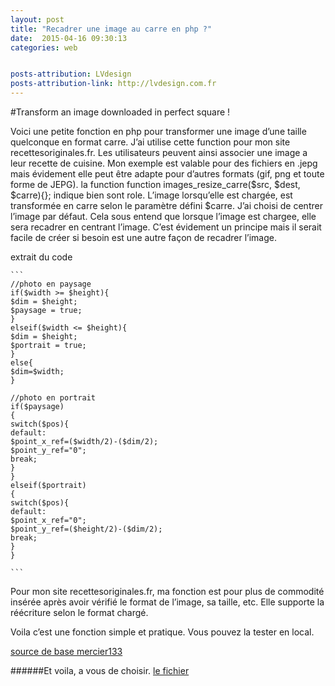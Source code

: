 ```yaml
---
layout: post
title: "Recadrer une image au carre en php ?"
date:  2015-04-16 09:30:13
categories: web


posts-attribution: LVdesign
posts-attribution-link: http://lvdesign.com.fr
---
```


#Transform an image downloaded in perfect square !

Voici une petite fonction en php pour transformer une image d’une taille quelconque en format carre. 
J’ai utilise cette function pour mon site recettesoriginales.fr. Les utilisateurs peuvent ainsi associer une image a leur recette de cuisine.
Mon exemple est valable pour des fichiers en .jepg mais évidement elle peut être adapte pour d’autres formats (gif, png et toute forme de JEPG).
la function function images_resize_carre($src, $dest, $carre){};
indique bien sont role. 
L’image lorsqu’elle est chargée, est transformée en carre selon le paramètre défini $carre.
J’ai choisi de centrer l’image par défaut. 
Cela sous entend que lorsque  l’image est chargee, elle sera recadrer en centrant l’image. 
C’est évidement un principe mais il serait facile de créer si besoin est une autre façon de recadrer l’image.

extrait du code

	```
	//photo en paysage
 	if($width >= $height){
	$dim = $height;
	$paysage = true;
	}
	elseif($width <= $height){
	$dim = $height; 
	$portrait = true;
	}
	else{
	$dim=$width;
	}
	
	//photo en portrait   
	if($paysage)
	{
	switch($pos){
	default: 
	$point_x_ref=($width/2)-($dim/2);
	$point_y_ref="0";
	break;
	}
	}
	elseif($portrait)
	{
	switch($pos){
	default: 
	$point_x_ref="0";
	$point_y_ref=($height/2)-($dim/2); 
	break;
	}
	}
	
	```

Pour mon site recettesoriginales.fr, ma fonction est pour plus de commodité insérée après avoir vérifié le format de l’image, sa taille, etc.
Elle supporte la réécriture selon le format chargé.

Voila c’est une fonction simple et pratique. Vous pouvez la tester en local.

[source de base mercier133](http://www.phpsources.org/scripts580-PHP.htm)

######Et voila, a vous de choisir.
[le fichier](https://github.com/lvdesign/carre-image-php.git)


